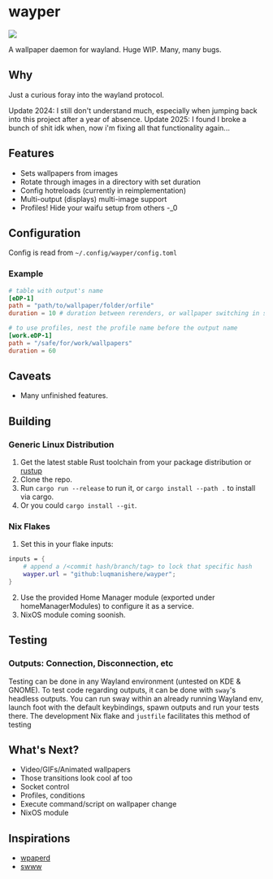 # wayper

[![](https://tokei.rs/b1/github/luqmanishere/wayper)](https://github.com/luqmanishere/wayper)

A wallpaper daemon for wayland. Huge WIP. Many, many bugs.

## Why

Just a curious foray into the wayland protocol.

Update 2024: I still don't understand much, especially when jumping back into this project after a year of absence.
Update 2025: I found I broke a bunch of shit idk when, now i'm fixing all that functionality again...

## Features

- Sets wallpapers from images
- Rotate through images in a directory with set duration
- Config hotreloads (currently in reimplementation)
- Multi-output (displays) multi-image support
- Profiles! Hide your waifu setup from others -_0

## Configuration

Config is read from `~/.config/wayper/config.toml`

### Example

```toml
# table with output's name
[eDP-1]
path = "path/to/wallpaper/folder/orfile"
duration = 10 # duration between rerenders, or wallpaper switching in seconds

# to use profiles, nest the profile name before the output name
[work.eDP-1]
path = "/safe/for/work/wallpapers"
duration = 60
```

## Caveats

- Many unfinished features.

## Building

### Generic Linux Distribution

1. Get the latest stable Rust toolchain from your package distribution or [rustup](https://rustup.rs/)
2. Clone the repo.
3. Run `cargo run --release` to run it, or `cargo install --path .` to install via cargo.
4. Or you could `cargo install --git`.

### Nix Flakes

1. Set this in your flake inputs:

```nix
inputs = {
    # append a /<commit hash/branch/tag> to lock that specific hash
    wayper.url = "github:luqmanishere/wayper";
}
```

2. Use the provided Home Manager module (exported under homeManagerModules) to configure it as a service.
3. NixOS module coming soonish.

## Testing

### Outputs: Connection, Disconnection, etc
Testing can be done in any Wayland environment (untested on KDE & GNOME). To test code regarding outputs,
it can be done with `sway`'s headless outputs. You can run sway within an already running Wayland env,
launch foot with the default keybindings, spawn outputs and run your tests there. The development
Nix flake and `justfile` facilitates this method of testing

## What's Next?

- Video/GIFs/Animated wallpapers
- Those transitions look cool af too
- Socket control
- Profiles, conditions
- Execute command/script on wallpaper change
- NixOS module

## Inspirations

- [wpaperd](https://github.com/danyspin97/wpaperd)
- [swww](https://github.com/Horus645/swww)

